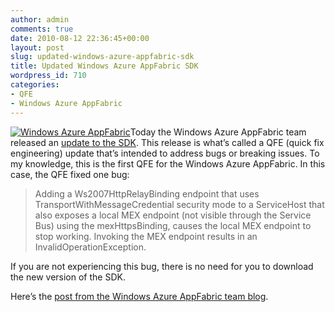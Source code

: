 ```yaml
---
author: admin
comments: true
date: 2010-08-12 22:36:45+00:00
layout: post
slug: updated-windows-azure-appfabric-sdk
title: Updated Windows Azure AppFabric SDK
wordpress_id: 710
categories:
- QFE
- Windows Azure AppFabric
---
```


[![Windows Azure AppFabric](https://wadewegner.blob.core.windows.net/wordpress/2010/08/AppFabric2.png)](http://www.microsoft.com/windowsazure/appfabric/default.aspx)Today the Windows Azure AppFabric team released an [update to the SDK](http://www.microsoft.com/downloads/details.aspx?FamilyID=39856a03-1490-4283-908f-c8bf0bfad8a5&displaylang=en). This release is what’s called a QFE (quick fix engineering) update that’s intended to address bugs or breaking issues. To my knowledge, this is the first QFE for the Windows Azure AppFabric. In this case, the QFE fixed one bug:

 

>   
> 
> Adding a Ws2007HttpRelayBinding endpoint that uses TransportWithMessageCredential security mode to a ServiceHost that also exposes a local MEX endpoint (not visible through the Service Bus) using the mexHttpsBinding, causes the local MEX endpoint to stop working. Invoking the MEX endpoint results in an InvalidOperationException.

 

If you are not experiencing this bug, there is no need for you to download the new version of the SDK.

 

Here’s the [post from the Windows Azure AppFabric team blog](http://blogs.msdn.com/b/windowsazureappfabric/archive/2010/08/12/new-version-of-the-windows-azure-appfabric-sdk-available-for-download.aspx).

 
